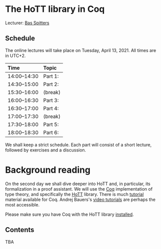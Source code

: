 # The HoTT library in Coq

Lecturer: [Bas Spitters](https://www.cs.au.dk/~spitters/)

## Schedule

The online lectures will take place on Tuesday, April 13, 2021.
All times are in UTC+2.

| Time        | Topic                                      |
|:------------|:-------------------------------------------|
| 14:00–14:30 | Part 1:                                    |
| 14:30–15:00 | Part 2:                                    |
| 15:30–16:00 | (break)                                    |
| 16:00–16:30 | Part 3:                                    |
| 16:30–17:00 | Part 4:                                    |
| 17:00–17:30 | (break)                                    |
| 17:30–18:00 | Part 5:                                    |
| 18:00–18:30 | Part 6:                                    |

We shall keep a strict schedule. Each part will consist of a short lecture, followed by exercises and a discussion.

# Background reading
On the second day we shall dive deeper into HoTT and, in particular, its formalization in a proof assistant.
We will use the [Coq](coq.inria.fr/) implementation of type theory, and specifically the [HoTT](https://github.com/HoTT/HoTT) library.
There is much [tutorial](https://coq.inria.fr/documentation) material available for Coq.
Andrej Bauers's [video tutorials](http://math.andrej.com/2011/02/22/video-tutorials-for-the-coq-proof-assistant/) 
are perhaps the most accessible.

Please make sure you have Coq with the HoTT library [installed](https://github.com/HoTT/EPIT-2020/blob/main/Coq-Playground/README.md).

## Contents

TBA
